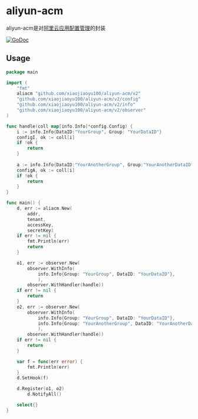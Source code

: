 # aliyun-acm

aliyun-acm是对[阿里云应用配置管理](https://help.aliyun.com/product/59604.html)的封装

[![GoDoc](https://godoc.org/github.com/xiaojiaoyu100/aliyun-acm?status.svg)](https://godoc.org/github.com/xiaojiaoyu100/aliyun-acm)

## Usage

```go
package main

import (
	"fmt"
	aliacm "github.com/xiaojiaoyu100/aliyun-acm/v2"
	"github.com/xiaojiaoyu100/aliyun-acm/v2/config"
	"github.com/xiaojiaoyu100/aliyun-acm/v2/info"
	"github.com/xiaojiaoyu100/aliyun-acm/v2/observer"
)

func handle(coll map[info.Info]*config.Config) {
    i := info.Info{DataID:"YourGroup", Group: "YourDataID"}
	configI, ok := coll[i]
    if !ok {
        return 
    }   
    
    a := info.Info{DataID:"YourAnotherGroup", Group:"YourAnotherDataID"}
    configA, ok := coll[i]
    if !ok {
        return 
    }   
}

func main() {
	d, err := aliacm.New(
		addr,
		tenant,
		accessKey,
		secretKey)
	if err != nil {
		fmt.Println(err)
		return
	}

	o1, err := observer.New(
		observer.WithInfo(
			info.Info{Group: "YourGroup", DataID: "YourDataID"},
			),
		observer.WithHandler(handle))
	if err != nil {
		return
	}
	o2, err := observer.New(
		observer.WithInfo(
			info.Info{Group: "YourGroup", DataID: "YourDataID"},
			info.Info{Group: "YourAnotherGroup", DataID: "YourAnotherDataID"},
			),
		observer.WithHandler(handle))
	if err != nil {
		return
	}

	var f = func(err error) {
		fmt.Println(err)
	}
	d.SetHook(f)

	d.Register(o1, o2)
        d.NotifyAll()

	select{}
}
```
